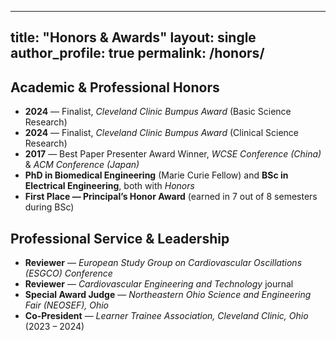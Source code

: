 
---
title: "Honors & Awards"
layout: single
author_profile: true
permalink: /honors/
---

## Academic & Professional Honors

- **2024** — Finalist, *Cleveland Clinic Bumpus Award* (Basic Science Research)  
- **2024** — Finalist, *Cleveland Clinic Bumpus Award* (Clinical Science Research)  
- **2017** — Best Paper Presenter Award Winner, *WCSE Conference (China)* & *ACM Conference (Japan)*  
- **PhD in Biomedical Engineering** (Marie Curie Fellow) and **BSc in Electrical Engineering**, both with *Honors*  
- **First Place — Principal’s Honor Award** (earned in 7 out of 8 semesters during BSc)

## Professional Service & Leadership

- **Reviewer** — *European Study Group on Cardiovascular Oscillations (ESGCO) Conference*  
- **Reviewer** — *Cardiovascular Engineering and Technology* journal  
- **Special Award Judge** — *Northeastern Ohio Science and Engineering Fair (NEOSEF), Ohio*  
- **Co-President** — *Learner Trainee Association, Cleveland Clinic, Ohio* (2023 – 2024)
